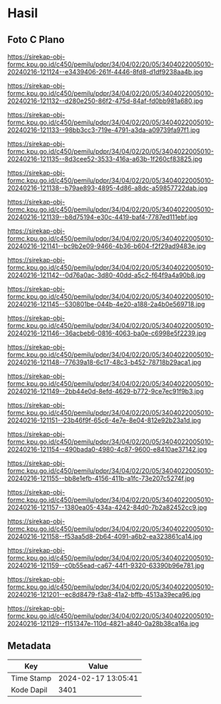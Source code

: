 # Hasil

## Foto C Plano

https://sirekap-obj-formc.kpu.go.id/c450/pemilu/pdpr/34/04/02/20/05/3404022005010-20240216-121124--e3439406-261f-4446-8fd8-d1df9238aa4b.jpg

https://sirekap-obj-formc.kpu.go.id/c450/pemilu/pdpr/34/04/02/20/05/3404022005010-20240216-121132--d280e250-86f2-475d-84af-fd0bb981a680.jpg

https://sirekap-obj-formc.kpu.go.id/c450/pemilu/pdpr/34/04/02/20/05/3404022005010-20240216-121133--98bb3cc3-719e-4791-a3da-a09739fa97f1.jpg

https://sirekap-obj-formc.kpu.go.id/c450/pemilu/pdpr/34/04/02/20/05/3404022005010-20240216-121135--8d3cee52-3533-416a-a63b-1f260cf83825.jpg

https://sirekap-obj-formc.kpu.go.id/c450/pemilu/pdpr/34/04/02/20/05/3404022005010-20240216-121138--b79ae893-4895-4d86-a8dc-a59857722dab.jpg

https://sirekap-obj-formc.kpu.go.id/c450/pemilu/pdpr/34/04/02/20/05/3404022005010-20240216-121139--b8d75194-e30c-4419-baf4-7787ed111ebf.jpg

https://sirekap-obj-formc.kpu.go.id/c450/pemilu/pdpr/34/04/02/20/05/3404022005010-20240216-121141--bc9b2e09-9466-4b36-b604-f2f29ad9483e.jpg

https://sirekap-obj-formc.kpu.go.id/c450/pemilu/pdpr/34/04/02/20/05/3404022005010-20240216-121142--0d76a0ac-3d80-40dd-a5c2-f64f9a4a90b8.jpg

https://sirekap-obj-formc.kpu.go.id/c450/pemilu/pdpr/34/04/02/20/05/3404022005010-20240216-121145--530801be-044b-4e20-a188-2a4b0e569718.jpg

https://sirekap-obj-formc.kpu.go.id/c450/pemilu/pdpr/34/04/02/20/05/3404022005010-20240216-121146--36acbeb6-0816-4063-ba0e-c6998e5f2239.jpg

https://sirekap-obj-formc.kpu.go.id/c450/pemilu/pdpr/34/04/02/20/05/3404022005010-20240216-121148--77639a18-6c17-48c3-b452-78718b29aca1.jpg

https://sirekap-obj-formc.kpu.go.id/c450/pemilu/pdpr/34/04/02/20/05/3404022005010-20240216-121149--2bb44e0d-8efd-4629-b772-9ce7ec91f9b3.jpg

https://sirekap-obj-formc.kpu.go.id/c450/pemilu/pdpr/34/04/02/20/05/3404022005010-20240216-121151--23b46f9f-65c6-4e7e-8e04-812e92b23a1d.jpg

https://sirekap-obj-formc.kpu.go.id/c450/pemilu/pdpr/34/04/02/20/05/3404022005010-20240216-121154--490bada0-4980-4c87-9600-e8410ae37142.jpg

https://sirekap-obj-formc.kpu.go.id/c450/pemilu/pdpr/34/04/02/20/05/3404022005010-20240216-121155--bb8e1efb-4156-411b-a1fc-73e207c5274f.jpg

https://sirekap-obj-formc.kpu.go.id/c450/pemilu/pdpr/34/04/02/20/05/3404022005010-20240216-121157--1380ea05-434a-4242-84d0-7b2a82452cc9.jpg

https://sirekap-obj-formc.kpu.go.id/c450/pemilu/pdpr/34/04/02/20/05/3404022005010-20240216-121158--f53aa5d8-2b64-4091-a6b2-ea323861ca14.jpg

https://sirekap-obj-formc.kpu.go.id/c450/pemilu/pdpr/34/04/02/20/05/3404022005010-20240216-121159--c0b55ead-ca67-44f1-9320-63390b96e781.jpg

https://sirekap-obj-formc.kpu.go.id/c450/pemilu/pdpr/34/04/02/20/05/3404022005010-20240216-121201--ec8d8479-f3a8-41a2-bffb-4513a39eca96.jpg

https://sirekap-obj-formc.kpu.go.id/c450/pemilu/pdpr/34/04/02/20/05/3404022005010-20240216-121129--f151347e-110d-4821-a840-0a28b38ca16a.jpg


## Metadata

| Key        | Value               |
| ---------- | ------------------- |
| Time Stamp | 2024-02-17 13:05:41 |
| Kode Dapil | 3401                |




